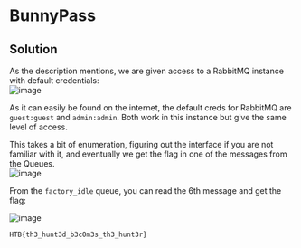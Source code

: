 # BunnyPass

## Solution 

As the description mentions, we are given access to a RabbitMQ instance with default credentials:  
![image](https://github.com/LazyTitan33/CTF-Writeups/assets/80063008/f5e2f810-cbfe-4063-94ab-afd246424236)

As it can easily be found on the internet, the default creds for RabbitMQ are `guest:guest` and `admin:admin`. Both work in this instance but give the same level of access.

This takes a bit of enumeration, figuring out the interface if you are not familiar with it, and eventually we get the flag in one of the messages from the Queues.  
![image](https://github.com/LazyTitan33/CTF-Writeups/assets/80063008/05dbb095-8ccd-4330-904e-2b0917173cf1)

From the `factory_idle` queue, you can read the 6th message and get the flag:

![image](https://github.com/LazyTitan33/CTF-Writeups/assets/80063008/3ac57d48-013c-4e2a-bfa5-d36446bfea2a)

`HTB{th3_hunt3d_b3c0m3s_th3_hunt3r}`
